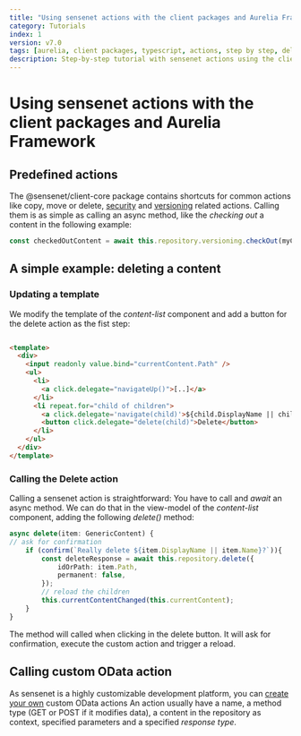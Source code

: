 ```yaml
---
title: "Using sensenet actions with the client packages and Aurelia Framework"
category: Tutorials
index: 1
version: v7.0
tags: [aurelia, client packages, typescript, actions, step by step, delete]
description: Step-by-step tutorial with sensenet actions using the client packages and Aurelia framework
---
```


# Using sensenet actions with the client packages and Aurelia Framework

## Predefined actions

The @sensenet/client-core package contains shortcuts for common actions like copy, move or delete, [security](https://community.sensenet.com/api/@sensenet/client-core/classes/security.ht) and [versioning](https://community.sensenet.com/api/@sensenet/client-core/classes/versioning.html) related actions. Calling them is as simple as calling an async method, like the *checking out* a content in the following example:

```ts
const checkedOutContent = await this.repository.versioning.checkOut(myContentId);
```

## A simple example: deleting a content

### Updating a template

We modify the template of the *content-list* component and add a button for the delete action as the fist step:

```html

<template>
  <div>
    <input readonly value.bind="currentContent.Path" />
    <ul>
      <li>
        <a click.delegate="navigateUp()">[..]</a>
      </li>
      <li repeat.for="child of children">
        <a click.delegate='navigate(child)'>${child.DisplayName || child.Name}</a>
        <button click.delegate="delete(child)">Delete</button>
      </li>
    </ul>
  </div>
</template>
```

### Calling the Delete action

Calling a sensenet action is straightforward: You have to call and *await* an async method. We can do that in the view-model of the *content-list* component, adding the following *delete()* method:

```ts
async delete(item: GenericContent) {
// ask for confirmation
    if (confirm(`Really delete ${item.DisplayName || item.Name}?`)){
        const deleteResponse = await this.repository.delete({
            idOrPath: item.Path,
            permanent: false,
        });
        // reload the children
        this.currentContentChanged(this.currentContent);
    }
}
```
The method will called when clicking in the delete button. It will ask for confirmation, execute the custom action and trigger a reload.

## Calling custom OData action

As sensenet is a highly customizable development platform, you can [create your own](https://community.sensenet.com/docs/tutorials/how-to-create-a-custom-odata-action/) custom OData actions
An action usually have a name, a method type (GET or POST if it modifies data), a content in the repository as context, specified parameters and a specified *response type*.